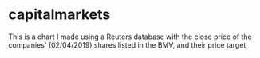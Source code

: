 # capitalmarkets
This is a chart I made using a Reuters database with the close price of the companies' (02/04/2019) shares listed in the BMV, and their price target 
